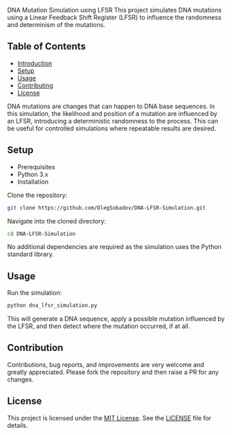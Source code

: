 DNA Mutation Simulation using LFSR
This project simulates DNA mutations using a Linear Feedback Shift Register (LFSR) to influence the randomness and determinism of the mutations.

## Table of Contents
- [Introduction](#introduction)
- [Setup](#setup)
- [Usage](#usage)
- [Contributing](#contributing)
- [License](#license)

DNA mutations are changes that can happen to DNA base sequences. In this simulation, the likelihood and position of a mutation are influenced by an LFSR, introducing a deterministic randomness to the process. This can be useful for controlled simulations where repeatable results are desired.

## Setup
- Prerequisites
- Python 3.x
- Installation

Clone the repository:

```bash
git clone https://github.com/OlegSobadov/DNA-LFSR-Simulation.git
```
Navigate into the cloned directory:

```bash
cd DNA-LFSR-Simulation
```
No additional dependencies are required as the simulation uses the Python standard library.

## Usage
Run the simulation:

```bash
python dna_lfsr_simulation.py
```
This will generate a DNA sequence, apply a possible mutation influenced by the LFSR, and then detect where the mutation occurred, if at all.

## Contribution
Contributions, bug reports, and improvements are very welcome and greatly appreciated. Please fork the repository and then raise a PR for any changes.

## License
This project is licensed under the [MIT License](#). See the [LICENSE](#) file for details.